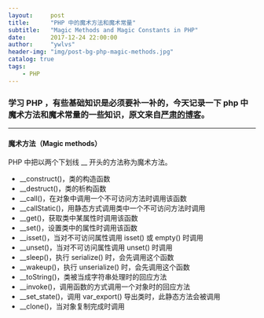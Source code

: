 ```yaml
---
layout:     post
title:      "PHP 中的魔术方法和魔术常量"
subtitle:   "Magic Methods and Magic Constants in PHP"
date:       2017-12-24 22:00:00
author:     "ywlvs"
header-img: "img/post-bg-php-magic-methods.jpg"
catalog: true
tags:
    - PHP
---
```

### 学习 PHP ，有些基础知识是必须要补一补的，今天记录一下 php 中魔术方法和魔术常量的一些知识，原文来自[严肃的博客](http://yansu.org/2014/04/27/magic-methods-and-magic-constants-in-php.html)。

---

#### 魔术方法（Magic methods）

PHP 中把以两个下划线 __ 开头的方法称为魔术方法。

+ __construct()，类的构造函数
+ __destruct()，类的析构函数
+ __call()，在对象中调用一个不可访问方法时调用该函数
+ __callStatic()，用静态方式调用类中一个不可访问方法时调用
+ __get()，获取类中某属性时调用该函数
+ __set()，设置类中的属性时调用该函数
+ __isset()，当对不可访问属性调用 isset() 或 empty() 时调用
+ __unset()，当对不可访问属性调用 unset() 时调用
+ __sleep()，执行 serialize() 时，会先调用这个函数
+ __wakeup()，执行 unserialize() 时，会先调用这个函数
+ __toString()，类被当成字符串处理时的回应方法
+ __invoke()，调用函数的方式调用一个对象时的回应方法
+ __set_state()，调用 var_export() 导出类时，此静态方法会被调用
+ __clone()，当对象复制完成时调用